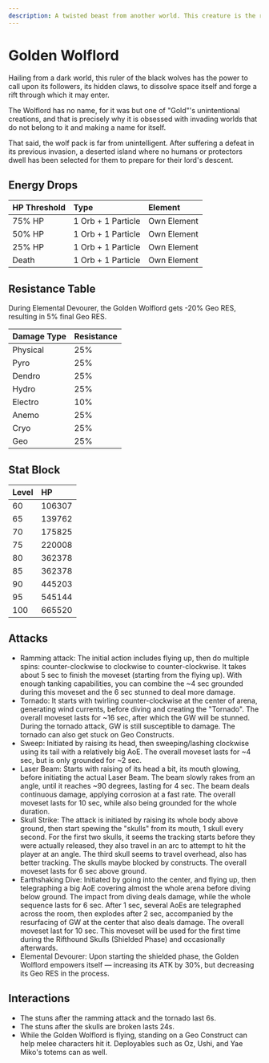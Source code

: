```yaml
---
description: A twisted beast from another world. This creature is the ruler of the Riftwolves, and wields the power to command them to dissolve space itself.
---
```


# Golden Wolflord

Hailing from a dark world, this ruler of the black wolves has the power to call upon its followers, its hidden claws, to dissolve space itself and forge a rift through which it may enter.

The Wolflord has no name, for it was but one of "Gold"'s unintentional creations, and that is precisely why it is obsessed with invading worlds that do not belong to it and making a name for itself.

That said, the wolf pack is far from unintelligent. After suffering a defeat in its previous invasion, a deserted island where no humans or protectors dwell has been selected for them to prepare for their lord's descent.

## Energy Drops

| HP Threshold | Type               | Element     |
| :----------- | :----------------- | :---------- |
| 75% HP       | 1 Orb + 1 Particle | Own Element |
| 50% HP       | 1 Orb + 1 Particle | Own Element |
| 25% HP       | 1 Orb + 1 Particle | Own Element |
| Death        | 1 Orb + 1 Particle | Own Element |

## Resistance Table

During Elemental Devourer, the Golden Wolflord gets -20% Geo RES, resulting in 5% final Geo RES.

| Damage Type | Resistance |
| :---------- | :--------- |
| Physical    | 25%        |
| Pyro        | 25%        |
| Dendro      | 25%        |
| Hydro       | 25%        |
| Electro     | 10%        |
| Anemo       | 25%        |
| Cryo        | 25%        |
| Geo         | 25%        |

## Stat Block

| Level | HP     |
| :---- | :----- |
| 60    | 106307 |
| 65    | 139762 |
| 70    | 175825 |
| 75    | 220008 |
| 80    | 362378 |
| 85    | 362378 |
| 90    | 445203 |
| 95    | 545144 |
| 100   | 665520 |

## Attacks

* Ramming attack: The initial action includes flying up, then do multiple spins: counter-clockwise to clockwise to counter-clockwise. It takes about 5 sec to finish the moveset (starting from the flying up). With enough tanking capabilities, you can combine the ~4 sec grounded during this moveset and the 6 sec stunned to deal more damage.
* Tornado: It starts with twirling counter-clockwise at the center of arena, generating wind currents, before diving and creating the "Tornado". The overall moveset lasts for ~16 sec, after which the GW will be stunned. During the tornado attack, GW is still susceptible to damage. The tornado can also get stuck on Geo Constructs.
* Sweep: Initiated by raising its head, then sweeping/lashing clockwise using its tail with a relatively big AoE. The overall moveset lasts for ~4 sec, but is only grounded for ~2 sec.
* Laser Beam: Starts with raising of its head a bit, its mouth glowing, before initiating the actual Laser Beam. The beam slowly rakes from an angle, until it reaches ~90 degrees, lasting for 4 sec. The beam deals continuous damage, applying corrosion at a fast rate. The overall moveset lasts for 10 sec, while also being grounded for the whole duration.
* Skull Strike: The attack is initiated by raising its whole body above ground, then start spewing the "skulls" from its mouth, 1 skull every second. For the first two skulls, it seems the tracking starts before they were actually released, they also travel in an arc to attempt to hit the player at an angle. The third skull seems to travel overhead, also has better tracking. The skulls maybe blocked by constructs. The overall moveset lasts for 6 sec above ground.
* Earthshaking Dive: Initiated by going into the center, and flying up, then telegraphing a big AoE covering almost the whole arena before diving below ground. The impact from diving deals damage, while the whole sequence lasts for 6 sec. After 1 sec, several AoEs are telegraphed across the room, then explodes after 2 sec, accompanied by the resurfacing of GW at the center that also deals damage. The overall moveset last for 10 sec. This moveset will be used for the first time during the Rifthound Skulls (Shielded Phase) and occasionally afterwards.
* Elemental Devourer: Upon starting the shielded phase, the Golden Wolflord empowers itself — increasing its ATK by 30%, but decreasing its Geo RES in the process.

## Interactions

* The stuns after the ramming attack and the tornado last 6s.
* The stuns after the skulls are broken lasts 24s.
* While the Golden Wolflord is flying, standing on a Geo Construct can help melee characters hit it. Deployables such as Oz, Ushi, and Yae Miko's totems can as well.
